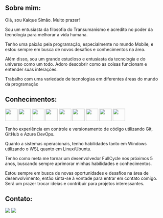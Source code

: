 ## Sobre mim:

Olá, sou Kaique Simão. Muito prazer!

Sou um entusiasta da filosofia do Transumanismo e acredito no poder da tecnologia para melhorar a vida humana.

Tenho uma paixão pela programação, especialmente no mundo Mobile, e estou sempre em busca de novos desafios e conhecimentos na área.

Além disso, sou um grande estudioso e entusiasta da tecnologia e do universo como um todo. Adoro descobrir como as coisas funcionam e entender suas interações.

Trabalho com uma variedade de tecnologias em diferentes áreas do mundo da programação

## Conhecimentos:

<img src="https://cdn.jsdelivr.net/gh/devicons/devicon/icons/java/java-original.svg" width="40" height="40"/> <img
src="https://cdn.jsdelivr.net/gh/devicons/devicon/icons/spring/spring-original.svg" width="40" height="40"/> <img 
src="https://cdn.jsdelivr.net/gh/devicons/devicon/icons/javascript/javascript-original.svg" width="40" height="40"/> <img
src="https://cdn.jsdelivr.net/gh/devicons/devicon/icons/typescript/typescript-original.svg" width="40" height="40"/> <img 
src="https://cdn.jsdelivr.net/gh/devicons/devicon/icons/angularjs/angularjs-plain.svg" width="40" height="40"/> <img
src="https://cdn.jsdelivr.net/gh/devicons/devicon/icons/react/react-original.svg" width="40" height="40"/> <img
src="https://cdn.jsdelivr.net/gh/devicons/devicon/icons/vuejs/vuejs-original.svg" width="40" height="40"/> <img
src="https://cdn.jsdelivr.net/gh/devicons/devicon/icons/git/git-original.svg" width="40" height="40"/> <img 
src="https://cdn.jsdelivr.net/gh/devicons/devicon/icons/linux/linux-original.svg" width="40" height="40"/>

Tenho experiência em controle e versionamento de código utilizando Git, GitHub e Azure DevOps.

Quanto a sistemas operacionais, tenho habilidades tanto em Windows utilizando o WSL quanto em Linux/Ubuntu.

Tenho como meta me tornar um desenvolvedor FullCycle nos próximos 5 anos, buscando sempre aprimorar minhas habilidades e conhecimentos.

Estou sempre em busca de novas oportunidades e desafios na área de desenvolvimento, então sinta-se à vontade para entrar em contato comigo. Será um prazer trocar ideias e contribuir para projetos interessantes.

## Contato:

<a href = "mailto:kaique.gabriel.me@gmail.com"><img src="https://img.shields.io/badge/Gmail-D14836?style=for-the-badge&logo=gmail&logoColor=white" target="_blank"></a>
<a href="https://www.linkedin.com/in/kaique-simao" target="_blank"><img src="https://img.shields.io/badge/-LinkedIn-%230077B5?style=for-the-badge&logo=linkedin&logoColor=white" target="_blank"></a>   
